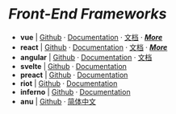 # _Front-End Frameworks_

- **vue** | [Github](https://github.com/vuejs/vue) · [Documentation](https://vuejs.org/) · [文档](https://cn.vuejs.org/index.html) · [_**More**_](./vue.md)
- **react** | [Github](https://github.com/facebook/react) · [Documentation](https://reactjs.org/) · [文档](https://doc.react-china.org/) · [_**More**_](./react.md)
- **angular** | [Github](https://github.com/angular/angular) · [Documentation](https://angular.io/) · [文档](https://angular.cn/)
- **svelte** | [Github](https://github.com/sveltejs/svelte) · [Documentation](https://svelte.technology/)
- **preact** | [Github](https://github.com/developit/preact) · [Documentation](https://preactjs.com/)
- **riot** | [Github](https://github.com/riot/riot) · [Documentation]( http://riotjs.com/)
- **inferno** | [Github](https://github.com/infernojs/inferno) · [Documentation](https://infernojs.org/)
- **anu** | [Github](https://rubylouvre.github.io/anu/) · [简体中文](https://infernojs.org/)
